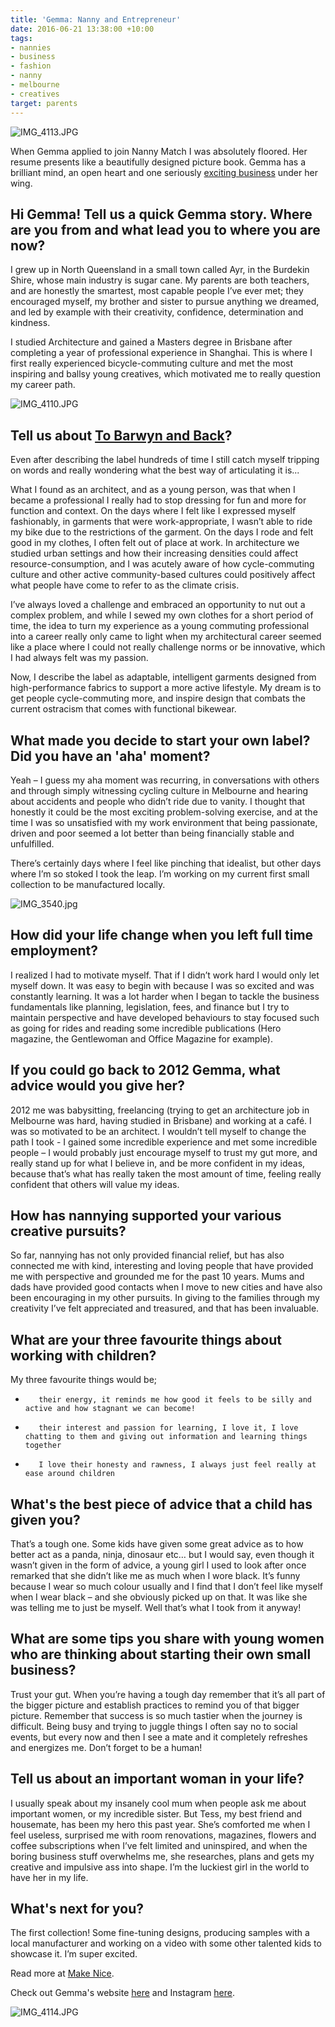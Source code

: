 ```yaml
---
title: 'Gemma: Nanny and Entrepreneur'
date: 2016-06-21 13:38:00 +10:00
tags:
- nannies
- business
- fashion
- nanny
- melbourne
- creatives
target: parents
---
```


![IMG_4113.JPG](/uploads/IMG_4113.JPG)

When Gemma applied to join Nanny Match I was absolutely floored. Her resume presents like a beautifully designed picture book. Gemma has a brilliant mind, an open heart and one seriously [exciting business](http://www.tobarwynandback.com/) under her wing.

## Hi Gemma! Tell us a quick Gemma story. Where are you from and what lead you to where you are now?


I grew up in North Queensland in a small town called Ayr, in the Burdekin Shire, whose main industry is sugar cane. My parents are both teachers, and are honestly the smartest, most capable people I’ve ever met; they encouraged myself, my brother and sister to pursue anything we dreamed, and led by example with their creativity, confidence, determination and kindness.

I studied Architecture and gained a Masters degree in Brisbane after completing a year of professional experience in Shanghai. This is where I first really experienced bicycle-commuting culture and met the most inspiring and ballsy young creatives, which motivated me to really question my career path.


![IMG_4110.JPG](/uploads/IMG_4110.JPG)


## Tell us about [To Barwyn and Back](http://www.tobarwynandback.com/)?


Even after describing the label hundreds of time I still catch myself tripping on words and really wondering what the best way of articulating it is...

What I found as an architect, and as a young person, was that when I became a professional I really had to stop dressing for fun and more for function and context. On the days where I felt like I expressed myself fashionably, in garments that were work-appropriate, I wasn’t able to ride my bike due to the restrictions of the garment. On the days I rode and felt good in my clothes, I often felt out of place at work. In architecture we studied urban settings and how their increasing densities could affect resource-consumption, and I was acutely aware of how cycle-commuting culture and other active community-based cultures could positively affect what people have come to refer to as the climate crisis.

I’ve always loved a challenge and embraced an opportunity to nut out a complex problem, and while I sewed my own clothes for a short period of time, the idea to turn my experience as a young commuting professional into a career really only came to light when my architectural career seemed like a place where I could not really challenge norms or be innovative, which I had always felt was my passion.

Now, I describe the label as adaptable, intelligent garments designed from high-performance fabrics to support a more active lifestyle. My dream is to get people cycle-commuting more, and inspire design that combats the current ostracism that comes with functional bikewear.


## What made you decide to start your own label? Did you have an 'aha' moment?


Yeah – I guess my aha moment was recurring, in conversations with others and through simply witnessing cycling culture in Melbourne and hearing about accidents and people who didn’t ride due to vanity. I thought that honestly it could be the most exciting problem-solving exercise, and at the time I was so unsatisfied with my work environment that being passionate, driven and poor seemed a lot better than being financially stable and unfulfilled.

There’s certainly days where I feel like pinching that idealist, but other days where I’m so stoked I took the leap. I’m working on my current first small collection to be manufactured locally.

![IMG_3540.jpg](/uploads/IMG_3540.jpg)


## How did your life change when you left full time employment?


I realized I had to motivate myself. That if I didn’t work hard I would only let myself down. It was easy to begin with because I was so excited and was constantly learning. It was a lot harder when I began to tackle the business fundamentals like planning, legislation, fees, and finance but I try to maintain perspective and have developed behaviours to stay focused such as going for rides and reading some incredible publications (Hero magazine, the Gentlewoman and Office Magazine for example).


## If you could go back to 2012 Gemma, what advice would you give her?


2012 me was babysitting, freelancing (trying to get an architecture job in Melbourne was hard, having studied in Brisbane) and working at a café. I was so motivated to be an architect. I wouldn’t tell myself to change the path I took - I gained some incredible experience and met some incredible people – I would probably just encourage myself to trust my gut more, and really stand up for what I believe in, and be more confident in my ideas, because that’s what has really taken the most amount of time, feeling really confident that others will value my ideas.


## How has nannying supported your various creative pursuits?


So far, nannying has not only provided financial relief, but has also connected me with kind, interesting and loving people that have provided me with perspective and grounded me for the past 10 years. Mums and dads have provided good contacts when I move to new cities and have also been encouraging in my other pursuits. In giving to the families through my creativity I’ve felt appreciated and treasured, and that has been invaluable.


## What are your three favourite things about working with children?


My three favourite things would be;

-        their energy, it reminds me how good it feels to be silly and active and how stagnant we can become!

-        their interest and passion for learning, I love it, I love chatting to them and giving out information and learning things together

-        I love their honesty and rawness, I always just feel really at ease around children



## What's the best piece of advice that a child has given you?


That’s a tough one. Some kids have given some great advice as to how better act as a panda, ninja, dinosaur etc… but I would say, even though it wasn’t given in the form of advice, a young girl I used to look after once remarked that she didn’t like me as much when I wore black. It’s funny because I wear so much colour usually and I find that I don’t feel like myself when I wear black – and she obviously picked up on that. It was like she was telling me to just be myself. Well that’s what I took from it anyway!


## What are some tips you share with young women who are thinking about starting their own small business?


Trust your gut. When you’re having a tough day remember that it’s all part of the bigger picture and establish practices to remind you of that bigger picture. Remember that success is so much tastier when the journey is difficult. Being busy and trying to juggle things I often say no to social events, but every now and then I see a mate and it completely refreshes and energizes me. Don’t forget to be a human!


## Tell us about an important woman in your life?


I usually speak about my insanely cool mum when people ask me about important women, or my incredible sister. But Tess, my best friend and housemate, has been my hero this past year. She’s comforted me when I feel useless, surprised me with room renovations, magazines, flowers and coffee subscriptions when I’ve felt limited and uninspired, and when the boring business stuff overwhelms me, she researches, plans and gets my creative and impulsive ass into shape. I’m the luckiest girl in the world to have her in my life.


## What's next for you?


The first collection! Some fine-tuning designs, producing samples with a local manufacturer and working on a video with some other talented kids to showcase it. I’m super excited.

Read more at [Make Nice](http://www.make-nice.com.au/blog-1/).

Check out Gemma's website [here](http://www.tobarwynandback.com/) and Instagram [here](https://www.instagram.com/tobarwynandback/).


![IMG_4114.JPG](/uploads/IMG_4114.JPG)
